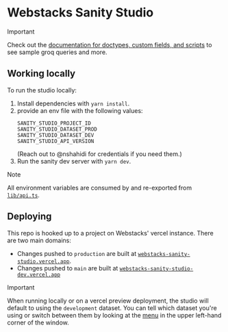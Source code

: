 # Webstacks Sanity Studio

> [!IMPORTANT]  
> Check out the [documentation for doctypes, custom fields, and scripts](docs/index.md) to see sample groq queries and more.

## Working locally

To run the studio locally:

1. Install dependencies with `yarn install`.
2. provide an env file with the following values:
   ```
   SANITY_STUDIO_PROJECT_ID
   SANITY_STUDIO_DATASET_PROD
   SANITY_STUDIO_DATASET_DEV
   SANITY_STUDIO_API_VERSION
   ```
   (Reach out to @nshahidi for credentials if you need them.)
3. Run the sanity dev server with `yarn dev`.

> [!NOTE]  
> All environment variables are consumed by and re-exported from [`lib/api.ts`](lib/api.ts).

## Deploying

This repo is hooked up to a project on Webstacks' vercel instance. There are two main domains:

- Changes pushed to `production` are built at [`webstacks-sanity-studio.vercel.app`](https://webstacks-sanity-studio.vercel.app).
- Changes pushed to `main` are built at [`webstacks-sanity-studio-dev.vercel.app`](https://webstacks-sanity-studio-dev.vercel.app)

> [!IMPORTANT]  
> When running locally or on a vercel preview deployment, the studio will default to using the `development` dataset. You can tell which dataset you're using or switch between them by looking at the [menu](/docs/assets/dataset-menu.png) in the upper left-hand corner of the window.
